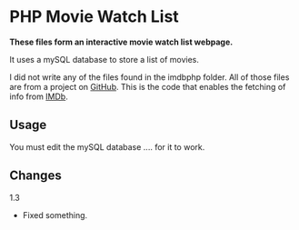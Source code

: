 # PHP Movie Watch List

**These files form an interactive movie watch list webpage.**



It uses a mySQL database to store a list of movies.

I did not write any of the files found in the imdbphp folder.  All of those files are from a project on [GitHub](https://github.com/FabianBeiner/PHP-IMDB-Grabber).  This is the code that enables the fetching of info from [IMDb](http://www.imdb.com/).


## Usage

You must edit the mySQL database   ....   for it to work.


## Changes

1.3
- Fixed something.




